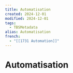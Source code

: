 ```yaml
---
title: Automatisation
created: 2024-12-01
modified: 2024-12-01
tags:
  - TBSMetadata
alias: Automatisation
french:
  - "[[1731 Automation]]"
---
```

# Automatisation

